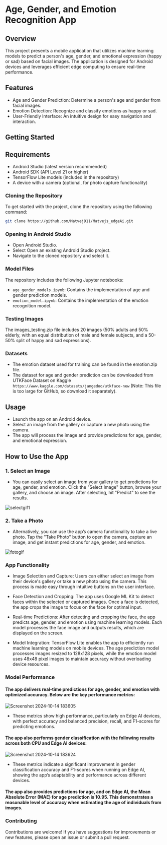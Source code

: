 # Age, Gender, and Emotion Recognition App

## Overview
This project presents a mobile application that utilizes machine learning models to predict a person's age, gender, and emotional expression (happy or sad) based on facial images. The application is designed for Android devices and leverages efficient edge computing to ensure real-time performance.

## Features
- Age and Gender Prediction: Determine a person's age and gender from facial images.
- Emotion Detection: Recognize and classify emotions as happy or sad.
- User-Friendly Interface: An intuitive design for easy navigation and interaction.

## Getting Started

## Requirements

- Android Studio (latest version recommended)
- Android SDK (API Level 21 or higher)
- TensorFlow Lite models (included in the repository)
- A device with a camera (optional, for photo capture functionality)
  
### Cloning the Repository
To get started with the project, clone the repository using the following command:

```bash
git clone https://github.com/Matvej911/Matvejs_edgeAi.git
```
### Opening in Android Studio
- Open Android Studio.
- Select Open an existing Android Studio project.
- Navigate to the cloned repository and select it.

### Model Files
The repository includes the following Jupyter notebooks:

- ```age_gender_models.ipynb```: Contains the implementation of age and gender prediction models.
- ```emotion_model.ipynb```: Contains the implementation of the emotion recognition model.
  
### Testing Images
The images_testing.zip file includes 20 images (50% adults and 50% elderly, with an equal distribution of male and female subjects, and a 50-50% split of happy and sad expressions).

### Datasets
- The emotion dataset used for training can be found in the emotion.zip file.
- The dataset for age and gender prediction can be downloaded from UTKFace Dataset on Kaggle ```https://www.kaggle.com/datasets/jangedoo/utkface-new``` (Note: This file is too large for GitHub, so download it separately).

## Usage
- Launch the app on an Android device.
- Select an image from the gallery or capture a new photo using the camera.
- The app will process the image and provide predictions for age, gender, and emotional expression.

## How to Use the App

### 1. Select an Image 
- You can easily select an image from your gallery to get predictions for age, gender, and emotion. Click the "Select Image" button, browse your gallery, and choose an image. After selecting, hit "Predict" to see the results.

![selectgif1](https://github.com/user-attachments/assets/fd410f1a-8ec2-4162-8bdd-32b6ec78da77)

### 2. Take a Photo
- Alternatively, you can use the app’s camera functionality to take a live photo. Tap the "Take Photo" button to open the camera, capture an image, and get instant predictions for age, gender, and emotion.
  
![fotogif](https://github.com/user-attachments/assets/c35688d2-ab8f-4a9e-a6b8-ab4d4f07f148)

### App Functionality
- Image Selection and Capture:
Users can either select an image from their device's gallery or take a new photo using the camera. This process is made easy through intuitive buttons on the user interface.

- Face Detection and Cropping:
The app uses Google ML Kit to detect faces within the selected or captured images. Once a face is detected, the app crops the image to focus on the face for optimal input.

- Real-time Predictions:
After detecting and cropping the face, the app predicts age, gender, and emotion using machine learning models. Each model processes the face image and outputs results, which are displayed on the screen.

- Model Integration:
TensorFlow Lite enables the app to efficiently run machine learning models on mobile devices. The age prediction model processes images resized to 128x128 pixels, while the emotion model uses 48x48 pixel images to maintain accuracy without overloading device resources.

### Model Performance
#### The app delivers real-time predictions for age, gender, and emotion with optimized accuracy. Below are the key performance metrics:
![Screenshot 2024-10-14 183605](https://github.com/user-attachments/assets/51572572-5e84-45b1-a8f3-b467ccc25771)
- These metrics show high performance, particularly on Edge AI devices, with perfect accuracy and balanced precision, recall, and F1-scores for predicting emotions.

#### The app also performs gender classification with the following results across both CPU and Edge AI devices:
![Screenshot 2024-10-14 183624](https://github.com/user-attachments/assets/ac8a02d5-1dbe-4a23-8866-5c6a9fdcd85b)
- These metrics indicate a significant improvement in gender classification accuracy and F1-scores when running on Edge AI, showing the app’s adaptability and performance across different devices.
  

#### The app also provides predictions for age, and on Edge AI, the Mean Absolute Error (MAE) for age prediction is 10.95. This demonstrates a reasonable level of accuracy when estimating the age of individuals from images.

### Contributing
Contributions are welcome! If you have suggestions for improvements or new features, please open an issue or submit a pull request.
